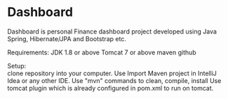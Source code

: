 # Dashboard

Dashboard is personal Finance dashboard project developed using Java Spring, Hibernate/JPA and Bootstrap etc.

Requirements:
  JDK 1.8 or above
  Tomcat 7 or above
  maven
  github

Setup:  
  clone repository into your computer.
  Use Import Maven project in IntelliJ Idea or any other IDE.
  Use "mvn" commands to clean, compile, install 
  Use tomcat plugin which is already configured in pom.xml to run on tomcat.

